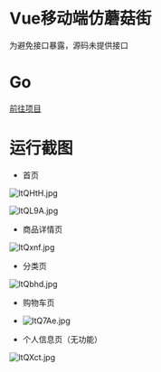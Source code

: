 # Vue移动端仿蘑菇街

为避免接口暴露，源码未提供接口

# Go
[前往项目](http://gaocarri.gitee.io/mall-website/#/home)

# 运行截图

- 首页

![ltQHtH.jpg](https://s2.ax1x.com/2020/01/02/ltQHtH.jpg)

![ltQL9A.jpg](https://s2.ax1x.com/2020/01/02/ltQL9A.jpg)

- 商品详情页

![ltQxnf.jpg](https://s2.ax1x.com/2020/01/02/ltQxnf.jpg)

- 分类页

![ltQbhd.jpg](https://s2.ax1x.com/2020/01/02/ltQbhd.jpg)

- 购物车页
- ![ltQ7Ae.jpg](https://s2.ax1x.com/2020/01/02/ltQ7Ae.jpg)

- 个人信息页（无功能）

![ltQXct.jpg](https://s2.ax1x.com/2020/01/02/ltQXct.jpg)



